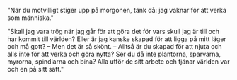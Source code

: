 "När du motvilligt stiger upp på morgonen, tänk då: jag vaknar för att verka som människa."

"Skall jag vara trög när jag går för att göra det för vars skull jag är till och har kommit till världen? Eller är jag kanske skapad för att ligga på mitt läger och må gott? – Men det är så skönt. – Alltså är du skapad för att njuta och alls inte för att verka och göra nytta? Ser du då inte plantorna, sparvarna, myrorna, spindlarna och bina? Alla utför de sitt arbete och tjänar världen var och en på sitt sätt."
